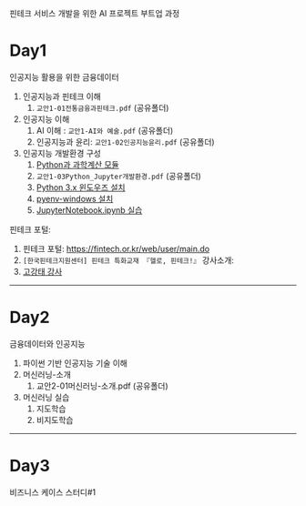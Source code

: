 핀테크 서비스 개발을 위한 AI 프로젝트 부트업 과정

# Day1

인공지능 활용을 위한 금융데이터

1. 인공지능과 핀테크 이해
   1. `교안1-01전통금융과핀테크.pdf` (공유폴더)
2. 인공지능 이해
   1. AI 이해 : `교안1-AI와 예술.pdf` (공유폴더)
   2. 인공지능과 윤리: `교안1-02인공지능윤리.pdf` (공유폴더)
3. 인공지능 개발환경 구성
   1. [Python과 과학계산 모듈](https://gist.github.com/qkboo/8f10b26dba2155e4eca5d50de37db0ec)
   2. `교안1-03Python_Jupyter개발환경.pdf` (공유폴더)
   3. [Python 3.x 윈도우즈 설치](https://gist.github.com/qkboo/06b29fb979c24fa45257e5a6a6e1599a)
   4. [pyenv-windows 설치](https://gist.github.com/qkboo/f4017234490e1f3fb7326c3b5dfebf40)
   2. [JupyterNotebook.ipynb 실습](notebooks/01-01JupyterNotebook.ipynb)

핀테크 포털:
1. 핀테크 포털: https://fintech.or.kr/web/user/main.do
1. `[한국핀테크지원센터] 핀테크 특화교재 『헬로, 핀테크!』`
강사소개:
1. [고강태 강사](https://gist.github.com/qkboo/c3023b93f858f86809994e5656017e6c)

---

# Day2

금융데이터와 인공지능

1. 파이썬 기반 인공지능 기술 이해
1. 머신러닝-소개
   1. 교안2-01머신러닝-소개.pdf (공유폴더)
1. 머신러닝 실습
   1. 지도학습
   2. 비지도학습

---

# Day3

비즈니스 케이스 스터디#1

